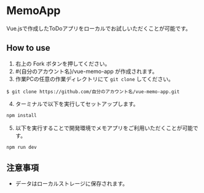 # MemoApp
Vue.jsで作成したToDoアプリをローカルでお試しいただくことが可能です。
## How to use
1. 右上の Fork ボタンを押してください。
2. #{自分のアカウント名}/vue-memo-app が作成されます。
3. 作業PCの任意の作業ディレクトリにて `git clone` してください。

```
$ git clone https://github.com/自分のアカウント名/vue-memo-app.git
```
4. ターミナルで以下を実行してセットアップします。

```sh
npm install
```

5. 以下を実行することで開発環境でメモアプリをご利用いただくことが可能です。

```sh
npm run dev
```
## 注意事項
- データはローカルストレージに保存されます。
